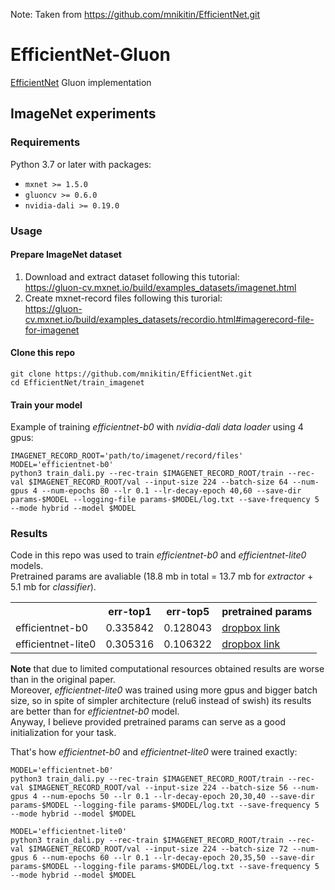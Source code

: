Note: Taken from https://github.com/mnikitin/EfficientNet.git

# EfficientNet-Gluon
[EfficientNet](https://arxiv.org/abs/1905.11946) Gluon implementation

## ImageNet experiments

### Requirements
Python 3.7 or later with packages:
- `mxnet >= 1.5.0`
- `gluoncv >= 0.6.0`
- `nvidia-dali >= 0.19.0`

### Usage
#### Prepare ImageNet dataset
1. Download and extract dataset following this tutorial:<br/>
https://gluon-cv.mxnet.io/build/examples_datasets/imagenet.html
2. Create mxnet-record files following this turorial:<br/>
https://gluon-cv.mxnet.io/build/examples_datasets/recordio.html#imagerecord-file-for-imagenet

#### Clone this repo
```
git clone https://github.com/mnikitin/EfficientNet.git
cd EfficientNet/train_imagenet
```

#### Train your model
Example of training *efficientnet-b0* with *nvidia-dali data loader* using 4 gpus:
```
IMAGENET_RECORD_ROOT='path/to/imagenet/record/files'
MODEL='efficientnet-b0'
python3 train_dali.py --rec-train $IMAGENET_RECORD_ROOT/train --rec-val $IMAGENET_RECORD_ROOT/val --input-size 224 --batch-size 64 --num-gpus 4 --num-epochs 80 --lr 0.1 --lr-decay-epoch 40,60 --save-dir params-$MODEL --logging-file params-$MODEL/log.txt --save-frequency 5 --mode hybrid --model $MODEL
```

### Results
Code in this repo was used to train *efficientnet-b0* and *efficientnet-lite0* models.</br>
Pretrained params are avaliable (18.8 mb in total = 13.7 mb for *extractor* + 5.1 mb for *classifier*).

<table>
  <tr>
    <th></th>
    <th>err-top1</th>
    <th>err-top5</th>
    <th>pretrained params</th>
  </tr>
  <tr>
    <td>efficientnet-b0</td>
    <td>0.335842</td>
    <td>0.128043</td>
    <td><a href="https://www.dropbox.com/s/l2ehu85vmmj3w5w/0.3358-imagenet-efficientnet-b0-47-best.params?dl=0">dropbox link</a></td>
  </tr>
  <tr>
    <td>efficientnet-lite0</td>
    <td>0.305316</td>
    <td>0.106322</td>
    <td><a href="https://www.dropbox.com/s/fozw7xzaid2vuxp/0.3053-imagenet-efficientnet-lite0-56-best.params?dl=0">dropbox link</a></td>
  </tr>
</table>

**Note** that due to limited computational resources obtained results are worse than in the original paper.</br>
Moreover, *efficientnet-lite0* was trained using more gpus and bigger batch size, so in spite of simpler architecture (relu6 instead of swish) its results are better than for *efficientnet-b0* model.</br>
Anyway, I believe provided pretrained params can serve as a good initialization for your task.

That's how *efficientnet-b0* and *efficientnet-lite0* were trained exactly:</br>
```
MODEL='efficientnet-b0'
python3 train_dali.py --rec-train $IMAGENET_RECORD_ROOT/train --rec-val $IMAGENET_RECORD_ROOT/val --input-size 224 --batch-size 56 --num-gpus 4 --num-epochs 50 --lr 0.1 --lr-decay-epoch 20,30,40 --save-dir params-$MODEL --logging-file params-$MODEL/log.txt --save-frequency 5 --mode hybrid --model $MODEL
```
```
MODEL='efficientnet-lite0'
python3 train_dali.py --rec-train $IMAGENET_RECORD_ROOT/train --rec-val $IMAGENET_RECORD_ROOT/val --input-size 224 --batch-size 72 --num-gpus 6 --num-epochs 60 --lr 0.1 --lr-decay-epoch 20,35,50 --save-dir params-$MODEL --logging-file params-$MODEL/log.txt --save-frequency 5 --mode hybrid --model $MODEL
```
